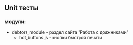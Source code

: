 ## Unit тесты 

### модули: 
* debtors_module - раздел сайта "Работа с должниками"
    * hot_buttons.js - кнопки быстрой печати